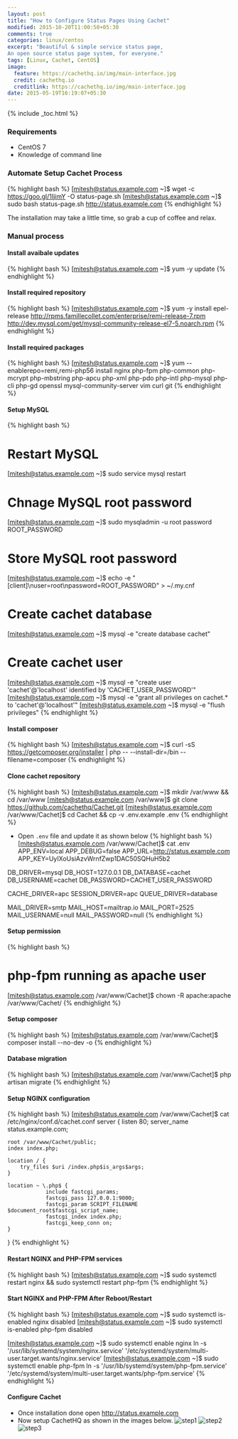 ```yaml
---
layout: post
title: "How to Configure Status Pages Using Cachet"
modified: 2015-10-20T11:00:50+05:30
comments: true
categories: linux/centos
excerpt: "Beautiful & simple service status page,
An open source status page system, for everyone."
tags: [Linux, Cachet, CentOS]
image:
  feature: https://cachethq.io/img/main-interface.jpg
  credit: cachethq.io
  creditlink: https://cachethq.io/img/main-interface.jpg
date: 2015-05-19T16:19:07+05:30
---
```


{% include _toc.html %}

### Requirements

* CentOS 7
* Knowledge of command line

### Automate Setup Cachet Process

{% highlight bash %}
[mitesh@status.example.com ~]$ wget -c https://goo.gl/1IjimY -O status-page.sh
[mitesh@status.example.com ~]$ sudo bash status-page.sh http://status.example.com
{% endhighlight %}

The installation may take a little time, so grab a cup of coffee <i class="fa fa-coffee"></i> and relax.


### Manual process

#### Install avaibale updates
{% highlight bash %}
[mitesh@status.example.com ~]$ yum -y update
{% endhighlight %}

#### Install required repository
{% highlight bash %}
[mitesh@status.example.com ~]$  yum -y install epel-release http://rpms.famillecollet.com/enterprise/remi-release-7.rpm http://dev.mysql.com/get/mysql-community-release-el7-5.noarch.rpm
{% endhighlight %}

#### Install required packages
{% highlight bash %}
[mitesh@status.example.com ~]$ yum --enablerepo=remi,remi-php56 install nginx php-fpm php-common php-mcrypt php-mbstring php-apcu php-xml php-pdo php-intl php-mysql php-cli php-gd openssl mysql-community-server vim curl git
{% endhighlight %}

#### Setup MySQL
{% highlight bash %}
# Restart MySQL
[mitesh@status.example.com ~]$ sudo service mysql restart
# Chnage MySQL root password
[mitesh@status.example.com ~]$ sudo mysqladmin -u root password ROOT_PASSWORD
# Store MySQL root password
[mitesh@status.example.com ~]$ echo -e "[client]\nuser=root\npassword=ROOT_PASSWORD" > ~/.my.cnf
# Create cachet database
[mitesh@status.example.com ~]$ mysql -e "create database cachet"
# Create cachet user
[mitesh@status.example.com ~]$ mysql -e "create user 'cachet'@'localhost' identified by 'CACHET_USER_PASSWORD'"
[mitesh@status.example.com ~]$ mysql -e "grant all privileges on cachet.* to 'cachet'@'localhost'"
[mitesh@status.example.com ~]$ mysql -e "flush privileges"
{% endhighlight %}

#### Install composer
{% highlight bash %}
[mitesh@status.example.com ~]$ curl -sS https://getcomposer.org/installer | php -- --install-dir=/bin --filename=composer
{% endhighlight %}

#### Clone cachet repository
{% highlight bash %}
[mitesh@status.example.com ~]$ mkdir /var/www && cd /var/www
[mitesh@status.example.com /var/www]$ git clone https://github.com/cachethq/Cachet.git
[mitesh@status.example.com /var/www/Cachet]$ cd Cachet && cp -v .env.example .env
{% endhighlight %}

* Open `.env` file and update it as shown below
{% highlight bash %}
[mitesh@status.example.com /var/www/Cachet]$ cat .env
APP_ENV=local
APP_DEBUG=false
APP_URL=http://status.example.com
APP_KEY=UyIXoUsiAzvWrnfZwp1DAC50SQHuH5b2

DB_DRIVER=mysql
DB_HOST=127.0.0.1
DB_DATABASE=cachet
DB_USERNAME=cachet
DB_PASSWORD=CACHET_USER_PASSWORD

CACHE_DRIVER=apc
SESSION_DRIVER=apc
QUEUE_DRIVER=database

MAIL_DRIVER=smtp
MAIL_HOST=mailtrap.io
MAIL_PORT=2525
MAIL_USERNAME=null
MAIL_PASSWORD=null
{% endhighlight %}

#### Setup permission
{% highlight bash %}
# php-fpm running as apache user
[mitesh@status.example.com /var/www/Cachet]$ chown -R apache:apache /var/www/Cachet/
{% endhighlight %}

#### Setup composer
{% highlight bash %}
[mitesh@status.example.com /var/www/Cachet]$ composer install --no-dev -o
{% endhighlight %}

#### Database migration
{% highlight bash %}
[mitesh@status.example.com /var/www/Cachet]$ php artisan migrate
{% endhighlight %}

#### Setup NGINX configuration
{% highlight bash %}
[mitesh@status.example.com /var/www/Cachet]$ cat /etc/nginx/conf.d/cachet.conf
server {
    listen 80;
    server_name status.example.com;

    root /var/www/Cachet/public;
    index index.php;

    location / {
        try_files $uri /index.php$is_args$args;
    }

    location ~ \.php$ {
                include fastcgi_params;
                fastcgi_pass 127.0.0.1:9000;
                fastcgi_param SCRIPT_FILENAME $document_root$fastcgi_script_name;
                fastcgi_index index.php;
                fastcgi_keep_conn on;
    }
}
{% endhighlight %}

#### Restart NGINX and PHP-FPM services
{% highlight bash %}
[mitesh@status.example.com ~]$ sudo systemctl restart nginx && sudo systemctl restart php-fpm
{% endhighlight %}

#### Start NGINX and PHP-FPM After Reboot/Restart
{% highlight bash %}
[mitesh@status.example.com ~]$ sudo systemctl is-enabled nginx
disabled
[mitesh@status.example.com ~]$ sudo systemctl is-enabled php-fpm
disabled

[mitesh@status.example.com ~]$ sudo systemctl enable nginx
ln -s '/usr/lib/systemd/system/nginx.service' '/etc/systemd/system/multi-user.target.wants/nginx.service'
[mitesh@status.example.com ~]$ sudo systemctl enable php-fpm
ln -s '/usr/lib/systemd/system/php-fpm.service' '/etc/systemd/system/multi-user.target.wants/php-fpm.service'
{% endhighlight %}

#### Configure Cachet

* Once installation done open <a href="http://status.example.com"> http://status.example.com </a>
* Now setup CachetHQ as shown in the images below.
![step1](https://cloud.githubusercontent.com/assets/1223371/7701697/5b2060de-fe47-11e4-8ce8-2978430206b2.png)
![step2](https://cloud.githubusercontent.com/assets/1223371/7701698/5b220f60-fe47-11e4-9c9e-d871fda3c506.png)
![step3](https://cloud.githubusercontent.com/assets/1223371/7701699/5b47a54a-fe47-11e4-8b88-dbe110ffa164.png)
